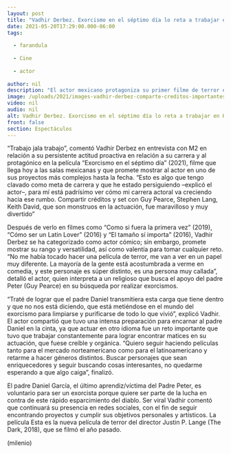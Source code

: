 ```yaml
---
layout: post
title: "Vadhir Derbez. Exorcismo en el séptimo día lo reta a trabajar en Hollywood"
date: 2021-05-20T17:29:00.000-06:00
tags:
  
  - farandula
  
  - Cine
  
  - actor
  
author: nil
description: "El actor mexicano protagoniza su primer filme de terror en Exorcismo en el séptimo día."
image: /uploads/2021/images-vadhir-derbez-comparte-creditos-importantes.jpg
video: nil
audio: nil
alt: Vadhir Derbez. Exorcismo en el séptimo día lo reta a trabajar en Hollywood
front: false
section: Espectáculos
---
```


“Trabajo jala trabajo”, comentó Vadhir Derbez en entrevista con M2 en relación a su persistente actitud proactiva en relación a su carrera y al protagónico en la película “Exorcismo en el séptimo día” (2021), filme que llega hoy a las salas mexicanas y que promete mostrar al actor en uno de sus proyectos más complejos hasta la fecha. “Esto es algo que tengo clavado como meta de carrera y que he estado persiguiendo –explicó el actor–, para mí está padrísimo ver cómo mi carrera actoral va creciendo hacia ese rumbo. Compartir créditos y set con Guy Pearce, Stephen Lang, Keith David, que son monstruos en la actuación, fue maravilloso y muy divertido” 

Después de verlo en filmes como “Como si fuera la primera vez” (2019), “Cómo ser un Latin Lover” (2016) y “El tamaño sí importa” (2016), Vadhir Derbez se ha categorizado como actor cómico; sin embargo, promete mostrar su rango y versatilidad, así como valentía para tomar cualquier reto. “No me había tocado hacer una película de terror, me van a ver en un papel muy diferente. La mayoría de la gente está acostumbrada a verme en comedia, y este personaje es súper distinto, es una persona muy callada”, detalló el actor, quien interpreta a un religioso que busca el apoyo del padre Peter (Guy Pearce) en su búsqueda por realizar exorcismos. 

“Traté de lograr que el padre Daniel transmitiera esta carga que tiene dentro y que no nos está diciendo, que está metiéndose en el mundo del exorcismo para limpiarse y purificarse de todo lo que vivió”, explicó Vadhir. El actor compartió que tuvo una intensa preparación para encarnar al padre Daniel en la cinta, ya que actuar en otro idioma fue un reto importante que tuvo que trabajar constantemente para lograr encontrar matices en su actuación, que fuese creíble y orgánica. “Quiero seguir haciendo películas tanto para el mercado norteamericano como para el latinoamericano y retarme a hacer géneros distintos. Buscar personajes que sean enriquecedores y seguir buscando cosas interesantes, no quedarme esperando a que algo caiga”, finalizó. 

El padre Daniel García, el último aprendiz/víctima del Padre Peter, es voluntario para ser un exorcista porque quiere ser parte de la lucha en contra de este rápido esparcimiento del diablo. Ser viral Vadhir comentó que continuará su presencia en redes sociales, con el fin de seguir encontrando proyectos y cumplir sus objetivos personales y artísticos. La película Esta es la nueva película de terror del director Justin P. Lange (The Dark, 2018), que se filmó el año pasado. 


(milenio)